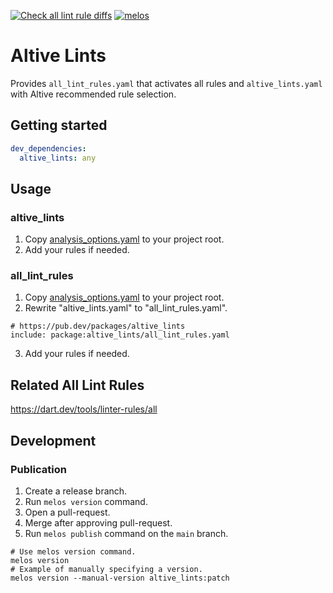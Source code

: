 [![Check all lint rule diffs](https://github.com/altive/altive_lints/actions/workflows/check-all-lint-rule-diffs.yaml/badge.svg)](https://github.com/altive/altive_lints/actions/workflows/check-all-lint-rule-diffs.yaml)
[![melos](https://img.shields.io/badge/maintained%20with-melos-f700ff.svg?style=flat-square)](https://github.com/invertase/melos)

# Altive Lints

Provides `all_lint_rules.yaml` that activates all rules and `altive_lints.yaml` with Altive recommended rule selection.

## Getting started

```yaml
dev_dependencies:
  altive_lints: any
```

## Usage

### altive_lints

1. Copy [analysis_options.yaml](https://github.com/altive/altive_lints/blob/main/packages/altive_lints/example/analysis_options.yaml) to your project root.
2. Add your rules if needed.

### all_lint_rules

1. Copy [analysis_options.yaml](https://github.com/altive/altive_lints/blob/main/packages/altive_lints/example/analysis_options.yaml) to your project root.
2. Rewrite "altive_lints.yaml" to "all_lint_rules.yaml".

```
# https://pub.dev/packages/altive_lints
include: package:altive_lints/all_lint_rules.yaml
```

3. Add your rules if needed.

## Related All Lint Rules

https://dart.dev/tools/linter-rules/all

## Development

### Publication

1. Create a release branch.
1. Run `melos version` command.
1. Open a pull-request.
1. Merge after approving pull-request.
1. Run `melos publish` command on the `main` branch.

```shell
# Use melos version command.
melos version
# Example of manually specifying a version.
melos version --manual-version altive_lints:patch
```
